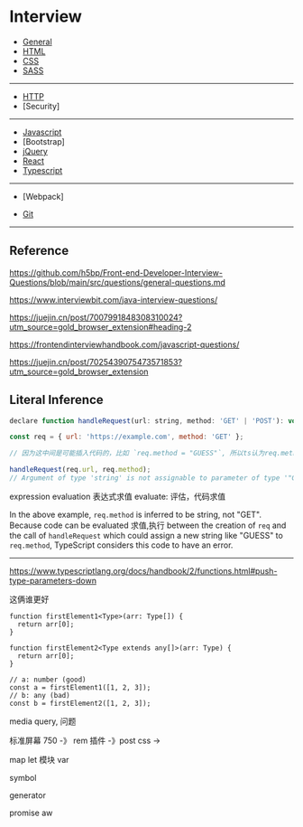 # Interview

- [General](./General.md)
- [HTML](./HTML.md)
- [CSS](./CSS.md)
- [SASS](./SASS.md)

---

- [HTTP](./HTTP.md)
- [Security]

---

- [Javascript](./Javascript.md)
- [Bootstrap]
- [jQuery](./jQuery.md)
- [React](./React.md)
- [Typescript](./Typescript.md)

---

- [Webpack]

- [Git](./Git.md)

---

## Reference

https://github.com/h5bp/Front-end-Developer-Interview-Questions/blob/main/src/questions/general-questions.md

https://www.interviewbit.com/java-interview-questions/

https://juejin.cn/post/7007991848308310024?utm_source=gold_browser_extension#heading-2

https://frontendinterviewhandbook.com/javascript-questions/

https://juejin.cn/post/7025439075473571853?utm_source=gold_browser_extension

## Literal Inference

```js
declare function handleRequest(url: string, method: 'GET' | 'POST'): void;

const req = { url: 'https://example.com', method: 'GET' };

// 因为这中间是可能插入代码的，比如 `req.method = "GUESS"`, 所以ts认为req.methods的类型是string, 而不是"GET"

handleRequest(req.url, req.method);
// Argument of type 'string' is not assignable to parameter of type '"GET" | "POST"'.
```

expression evaluation 表达式求值
evaluate: 评估，代码求值

In the above example, `req.method` is inferred to be string, not "GET".
Because code can be evaluated 求值,执行 between the creation of `req` and the call of `handleRequest` which could assign a new string like "GUESS" to `req.method`, TypeScript considers this code to have an error.

---

https://www.typescriptlang.org/docs/handbook/2/functions.html#push-type-parameters-down

这俩谁更好

```
function firstElement1<Type>(arr: Type[]) {
  return arr[0];
}

function firstElement2<Type extends any[]>(arr: Type) {
  return arr[0];
}

// a: number (good)
const a = firstElement1([1, 2, 3]);
// b: any (bad)
const b = firstElement2([1, 2, 3]);
```

media query, 问题

标准屏幕 750 -》
rem
插件 -》post css ->

map
let 模块 var

symbol

generator

promise
aw
